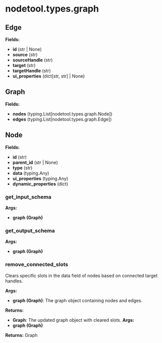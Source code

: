 # nodetool.types.graph

## Edge

**Fields:**
- **id** (str | None)
- **source** (str)
- **sourceHandle** (str)
- **target** (str)
- **targetHandle** (str)
- **ui_properties** (dict[str, str] | None)


## Graph

**Fields:**
- **nodes** (typing.List[nodetool.types.graph.Node])
- **edges** (typing.List[nodetool.types.graph.Edge])


## Node

**Fields:**
- **id** (str)
- **parent_id** (str | None)
- **type** (str)
- **data** (typing.Any)
- **ui_properties** (typing.Any)
- **dynamic_properties** (dict)


### get_input_schema

**Args:**
- **graph (Graph)**

### get_output_schema

**Args:**
- **graph (Graph)**

### remove_connected_slots

Clears specific slots in the data field of nodes based on connected target handles.


**Args:**

- **graph (Graph)**: The graph object containing nodes and edges.


**Returns:**

- **Graph**: The updated graph object with cleared slots.
**Args:**
- **graph (Graph)**

**Returns:** Graph

